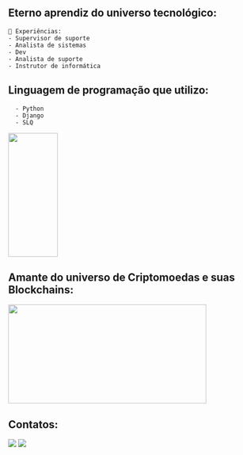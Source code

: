 ## Eterno aprendiz do universo tecnológico: 
    🔭 Experiências: 
    - Supervisor de suporte
    - Analista de sistemas
    - Dev
    - Analista de suporte
    - Instrutor de informática
   ## Linguagem de programação que  utilizo:
      - Python
      - Django
      - SLQ
   <img src="https://img.odcdn.com.br/wp-content/uploads/2020/04/20200423030657.jpg" width="100" height="250"/> 
   
## Amante do universo de Criptomoedas e suas Blockchains:

<img src="https://cdn.prod.website-files.com/5ef503b9dcd722d7cc5424e7/5fa469293954f616ec9a2bc1_Bitcoin%20gif.gif" width="400" height="200"/>


## Contatos:
<div>
<a href = "mailto:andersonabreurabelo.9@gmail.com"><img src="https://img.shields.io/badge/Gmail-D14836?style=for-the-badge&logo=gmail&logoColor=white" target="_blank"></a>
<a href="https://www.linkedin.com/in/anderson-abreu-rabelo-8248061a9/" target="_blank"><img src="https://img.shields.io/badge/-LinkedIn-%230077B5?style=for-the-badge&logo=linkedin&logoColor=white" target="_blank"></a>   
</div>


